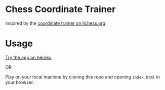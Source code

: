 # Chess Coordinate Trainer

Inspired by the [coordinate trainer on lichess.org](https://en.lichess.org/training/coordinate).

# Usage

[Try the app on heroku](https://cryptic-sands-96890.herokuapp.com/)

OR

Play on your local machine by cloning this repo and opening `index.html` in your browser.
